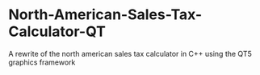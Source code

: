 # North-American-Sales-Tax-Calculator-QT
A rewrite of the north american sales tax calculator in C++ using the QT5 graphics framework
